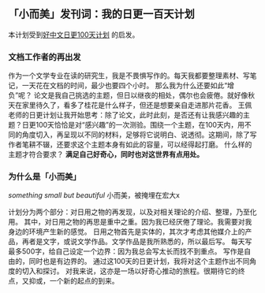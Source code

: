 ## 「小而美」发刊词：我的日更一百天计划
本计划受到[好中文日更100天计划](https://haozhongwen.com/post/2020-10-16-daily-updating-in-100days/) 的启发。
### 文档工作者的再出发
作为一个文学专业在读的研究生，我是不畏惧写作的。每天我都要整理素材、写笔记，一天花在文档的时间，最少也要四个小时。
那么我为什么还要如此“增负”呢？
论文是我自己挑选的主题，但日以继夜的相处，偶尔也会疲倦。就好像秋天在家里待久了，看多了桂花是什么样子，但还是想要亲自走进那片花香。
王佩老师的日更计划让我开始思考：除了论文，此时此刻，是否还有让我感兴趣的主题？日更100天恰恰是对“感兴趣”的一次测验。围绕一个主题，在100天内，用不同的角度切入，再呈现以不同的材料，足够将它说明白、说透彻。这期间，除了写作者笔耕不辍，还要求这个主题本身有如此的容量，可以经得起打磨。
什么样的主题才符合要求？
**满足自己好奇心，同时也对这世界有点用处。**

### 为什么是「小而美」
*something small but beautiful*
小而美，被掩埋在宏大x

计划分为两个部分：对日用之物的再发现，以及对相关理论的介绍、整理，乃至化用。
其中，对日用之物的再思是重中之重。因为我已经厌倦了理论。我需要对我身边的环境产生新的感觉。
日用之物首先是实体的，其次才考虑其他媒介上的产品，再者是文字，或说文学作品。文学作品是我所熟悉的，所以最后写。
每天写最多500字，给自己设定一个边界：因为我总会写太长而找不到重点。
写作是自由的，同时也是有边界的。
通过这100天的日更计划，我将对这个主题作出不同角度的切入和探讨。
对我来说，这亦是一场以好奇心推动的旅程。很期待它的终点，又抑或，一个新的起点的到来。

